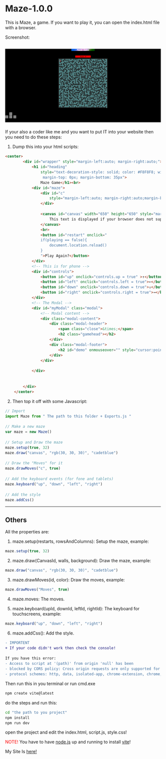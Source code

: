 # Maze-1.0.0

This is Maze, a game. If you want to play it, you can open the index.html file with a browser.

Screenshot:

![Screenshot](./Resources/example.png)
---

If your also a coder like me and you want to put IT into your website then you need to do these steps:


1. Dump this into your html scripts: 

```html
<center>
        <div id="wrapper" style="margin-left:auto; margin-right:auto;">
            <h1 id="heading"
                style="text-decoration-style: solid; color: #F8F8F8; width: 15%;
                 margin-top: 0px; margin-bottom: 35px">
                Maze Game</h1><br>
            <div id="maze">
                <div id="c"
                    style="margin-left:auto; margin-right:auto;margin-bottom: 10px;text-align: center;width: 10%;font-size: large">
                </div>

                <canvas id="canvas" width="650" height="650" style="margin-left:auto; margin-right:auto">
                    This text is displayed if your browser does not support HTML5 Canvas.
                </canvas>
                <br>
                <button id="restart" onclick="
                if(playing == false){
                    document.location.reload()
                }
                ">Play Again?</button>
            </div>
            <!-- This is for phone -->
            <div id="controls">
                <button id="up" onclick="controls.up = true" >↑</button><br>
                <button id="left" onclick="controls.left = true">←</button>
                <button id="down" onclick="controls.down = true">↓</button>
                <button id="right" onclick="controls.right = true">→</button>
            </div>
            <!-- The Modal -->
            <div id="myModal" class="modal">
                <!-- Modal content -->
                <div class="modal-content">
                    <div class="modal-header">
                        <span class="close">&times;</span>
                        <h2 class="gamehead"></h2>
                    </div>
                    <div class="modal-footer">
                        <h2 id="demo" onmouseover="" style="cursor:pointer;">Play Again?</h2>
                    </div>
                </div>

            </div>


        </div>
    </center>
```
2. Then top it off with some Javascript:
```Javascript
// Import
import Maze from " The path to this folder + Exports.js "

// Make a new maze
var maze = new Maze()

// Setup and Draw the maze
maze.setup(true, 32)
maze.draw("canvas", "rgb(30, 30, 30)", "cadetblue")

// Draw the "Moves" for it
maze.drawMoves("c", true)

// Add the keyboard events (for fone and tablets)
maze.keyboard("up", "down", "left", "right")

// Add the style
maze.addCss()
```


---

## Others


All the properties are:
1. maze.setup(restarts, rowsAndColumns): Setup the maze, example:
```Javascript
maze.setup(true, 32)
```

2. maze.draw(CanvasId, walls, background): Draw the maze, example:
```Javascript
maze.draw("canvas", "rgb(30, 30, 30)", "cadetblue")
```
3. maze.drawMoves(id, color): Draw the moves, example:
```Javascript
maze.drawMoves("Moves", true)
```
4. maze.moves: The moves.

5. maze.keyboard(upId, downId, leftId, rightId): The keyboard for touchscreens, example:
```Javascript
maze.keyboard("up", "down", "left", "right")
```
6. maze.addCss(): Add the style.

```diff
- IMPORTENT
+ If your code didn't work then check the console! 

If you have this error:
- Access to script at '(path)' from origin 'null' has been 
- blocked by CORS policy: Cross origin requests are only supported for
- protocol schemes: http, data, isolated-app, chrome-extension, chrome, https, chrome-untrusted.
``` 

Then run this in you terminal or run cmd.exe
```bash
npm create vite@latest
```

do the steps and run this:
```bash
cd "the path to you project"
npm install
npm run dev
```

open the project and edit the index.html, script.js, style.css!


<span style="color: red;">NOTE!</span> You have to have [node.js](https://nodejs.org/en/download/) up and running to install [vite](http://www.vitejs.dev/)!

My Site Is [here!](http://www.vucodepro.com)

